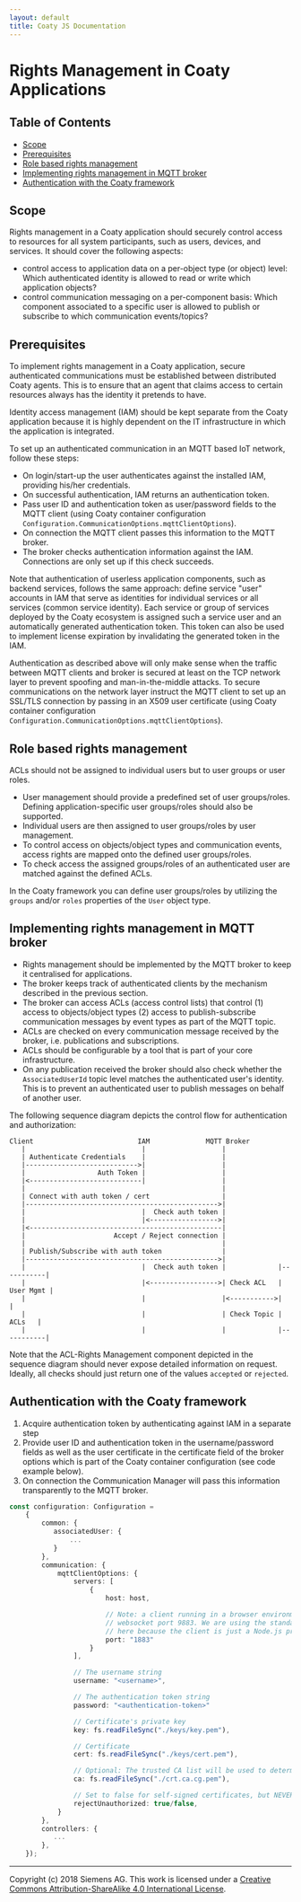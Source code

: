 ```yaml
---
layout: default
title: Coaty JS Documentation
---
```


# Rights Management in Coaty Applications

## Table of Contents

* [Scope](#scope)
* [Prerequisites](#prerequisites)
* [Role based rights management](#role-based-rights-management)
* [Implementing rights management in MQTT broker](#implementing-rights-management-in-mqtt-broker)
* [Authentication with the Coaty framework](#authentication-with-the-coaty-framework)

## Scope

Rights management in a Coaty application should securely control access to
resources for all system participants, such as users, devices, and services.
It should cover the following aspects:

* control access to application data on a per-object type (or object) level:
  Which authenticated identity is allowed to read or write which application
  objects?
* control communication messaging on a per-component basis:
  Which component associated to a specific user is allowed to publish or subscribe
  to which communication events/topics?

## Prerequisites

To implement rights management in a Coaty application, secure authenticated communications
must be established between distributed Coaty agents. This is to ensure that
an agent that claims access to certain resources always has the identity it pretends
to have.

Identity access management (IAM) should be kept separate from
the Coaty application because it is highly dependent on the
IT infrastructure in which the application is integrated.

To set up an authenticated communication in an MQTT based IoT network, follow these steps:

* On login/start-up the user authenticates against the installed IAM, providing his/her credentials.
* On successful authentication, IAM returns an authentication token.
* Pass user ID and authentication token as user/password fields to the MQTT client (using
  Coaty container configuration `Configuration.CommunicationOptions.mqttClientOptions`).
* On connection the MQTT client passes this information to the MQTT broker.
* The broker checks authentication information against the IAM. Connections are only set up
  if this check succeeds.

Note that authentication of userless application components, such as backend services,
follows the same approach: define service "user" accounts in IAM that serve as
identities for individual services or all services (common service identity).
Each service or group of services deployed by the Coaty ecosystem
is assigned such a service user and an automatically generated authentication token.
This token can also be used to implement license expiration by invalidating the
generated token in the IAM.

Authentication as described above will only make sense when the traffic between MQTT clients and
broker is secured at least on the TCP network layer to prevent spoofing and man-in-the-middle attacks.
To secure communications on the network layer instruct the MQTT client to set up an SSL/TLS
connection by passing in an X509 user certificate (using Coaty container configuration
`Configuration.CommunicationOptions.mqttClientOptions`).

## Role based rights management

ACLs should not be assigned to individual users but to user groups or user roles.

* User management should provide a predefined set of user groups/roles. Defining
  application-specific user groups/roles should also be supported.
* Individual users are then assigned to user groups/roles by user management.
* To control access on objects/object types and communication events, access rights are
  mapped onto the defined user groups/roles.
* To check access the assigned groups/roles of an authenticated user are matched
  against the defined ACLs.

In the Coaty framework you can define user groups/roles by utilizing the `groups`
and/or `roles` properties of the `User` object type.

## Implementing rights management in MQTT broker

* Rights management should be implemented by the MQTT broker to keep it centralised for applications.
* The broker keeps track of authenticated clients by the mechanism described in the previous section.
* The broker can access ACLs (access control lists) that control (1) access to objects/object types
  (2) access to publish-subscribe communication messages by event types as part of the MQTT topic.
* ACLs are checked on every communication message received by the broker, i.e. publications and subscriptions.
* ACLs should be configurable by a tool that is part of your core infrastructure.
* On any publication received the broker should also check whether the `AssociatedUserId` topic level
  matches the authenticated user's identity. This is to prevent an authenticated user to publish messages
  on behalf of another user.

The following sequence diagram depicts the control flow for authentication and authorization:

```
Client                          IAM              MQTT Broker
   |                             |                   |
   | Authenticate Credentials    |                   |
   |---------------------------->|                   |
   |                  Auth Token |                   |
   |<----------------------------|                   |
   |                                                 |
   | Connect with auth token / cert                  |
   |------------------------------------------------>|
   |                             |  Check auth token |
   |                             |<----------------->|
   |<------------------------------------------------|
   |                      Accept / Reject connection |
   |                                                 |
   | Publish/Subscribe with auth token               |
   |------------------------------------------------>|
   |                             |  Check auth token |             |-----------|
   |                             |<----------------->| Check ACL   | User Mgmt |
   |                             |                   |<----------->|           |
   |                             |                   | Check Topic |    ACLs   |
   |                             |                   |             |-----------|
```

Note that the ACL-Rights Management component depicted in the sequence diagram should
never expose detailed information on request. Ideally, all checks should just return
one of the values `accepted` or `rejected`.

## Authentication with the Coaty framework

1. Acquire authentication token by authenticating against IAM in a separate step
2. Provide user ID and authentication token in the username/password fields as well as
   the user certificate in the certificate field of the broker options which is part of the
   Coaty container configuration (see code example below).
3. On connection the Communication Manager will pass this information transparently
   to the MQTT broker.

```ts
const configuration: Configuration =
    {
        common: {
           associatedUser: {
               ...
           }
        },
        communication: {
            mqttClientOptions: {
                servers: [
                    {
                        host: host,

                        // Note: a client running in a browser environment must use
                        // websocket port 9883. We are using the standard TCP socket port 1883
                        // here because the client is just a Node.js program.
                        port: "1883"
                    }
                ],

                // The username string
                username: "<username>",

                // The authentication token string
                password: "<authentication-token>"

                // Certificate's private key
                key: fs.readFileSync("./keys/key.pem"),

                // Certificate
                cert: fs.readFileSync("./keys/cert.pem"),

                // Optional: The trusted CA list will be used to determine if broker is authorized
                ca: fs.readFileSync("./crt.ca.cg.pem"),

                // Set to false for self-signed certificates, but NEVER use for production
                rejectUnauthorized: true/false,
            }
        },
        controllers: {
           ...
        },
    });
```

---
Copyright (c) 2018 Siemens AG. This work is licensed under a
[Creative Commons Attribution-ShareAlike 4.0 International License](http://creativecommons.org/licenses/by-sa/4.0/).
